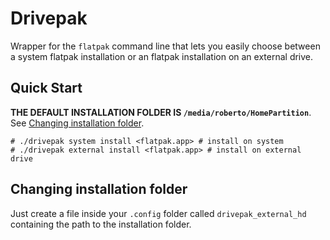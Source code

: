 # Drivepak

Wrapper for the `flatpak` command line that lets you easily choose between a system flatpak installation or an flatpak installation on an external drive.

## Quick Start

**THE DEFAULT INSTALLATION FOLDER IS `/media/roberto/HomePartition`**. See [Changing installation folder](#changing-installation-folder).

```console
# ./drivepak system install <flatpak.app> # install on system
# ./drivepak external install <flatpak.app> # install on external drive
```

## Changing installation folder

Just create a file inside your `.config` folder called `drivepak_external_hd` containing the path to the installation folder.

